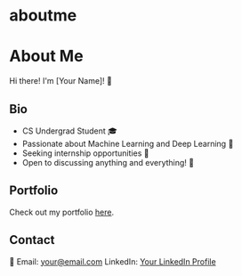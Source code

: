 # aboutme
# About Me

Hi there! I'm [Your Name]! 👋

## Bio

- CS Undergrad Student 🎓
- Passionate about Machine Learning and Deep Learning 🌟
- Seeking internship opportunities 🚀
- Open to discussing anything and everything! 💬

## Portfolio

Check out my portfolio [here](https://yourportfolio.com).

## Contact

📧 Email: your@email.com
LinkedIn: [Your LinkedIn Profile](https://yourlinkedinprofile.com)
